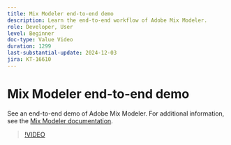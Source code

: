 ```yaml
---
title: Mix Modeler end-to-end demo
description: Learn the end-to-end workflow of Adobe Mix Modeler.
role: Developer, User
level: Beginner
doc-type: Value Video
duration: 1299
last-substantial-update: 2024-12-03
jira: KT-16610
---
```


# Mix Modeler end-to-end demo

See an end-to-end demo of Adobe Mix Modeler. For additional information, see the [Mix Modeler documentation](https://experienceleague.adobe.com/en/docs/mix-modeler/using/overview).

>[!VIDEO](https://video.tv.adobe.com/v/3440794/?learn=on&enablevpops)
